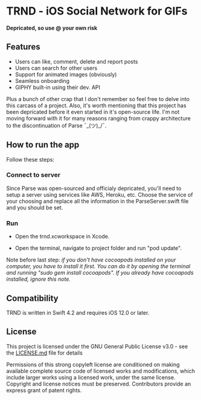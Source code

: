 # TRND - iOS Social Network for GIFs

**Depricated, so use @ your own risk**

## Features

- Users can like, comment, delete and report posts
- Users can search for other users
- Support for animated images (obviously)
- Seamless onboarding
- GIPHY built-in using their dev. API

Plus a bunch of other crap that I don't remember so feel free to delve into this carcass of a project. Also, it's worth mentioning that this project has been depricated before it even started in it's open-source life. I'm not moving forward with it for many reasons ranging from crappy architecture to the discontinuation of Parse ¯\_(ツ)_/¯.

## How to run the app
Follow these steps:

### Connect to server

Since Parse was open-sourced and officialy depricated, you'll need to setup a server using services like AWS, Heroku, etc.
Choose the service of your choosing and replace all the information in the ParseServer.swift file and you should be set.

### Run
- Open the trnd.xcworkspace in Xcode.

- Open the terminal, navigate to project folder and run "pod update".

Note before last step:<i> if you don't have cocoapods installed on your computer, you have to install it first. You can do it by opening the terminal and running "sudo gem install cocoapods". If you already have cocoapods installed, ignore this note.</i>

## Compatibility
TRND is written in Swift 4.2 and requires iOS 12.0 or later.


## License
This project is licensed under the GNU General Public License v3.0 - see the [LICENSE.md](https://github.com/kareemarab/trnd/blob/master/LICENCE.md) file for details

Permissions of this strong copyleft license are conditioned on making available complete source code of licensed works and modifications, which include larger works using a licensed work, under the same license. Copyright and license notices must be preserved. Contributors provide an express grant of patent rights.
